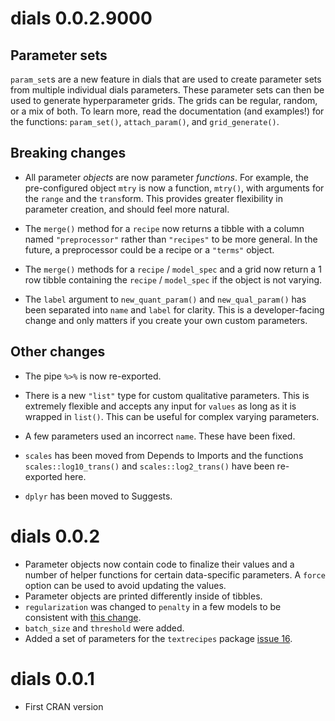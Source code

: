 # dials 0.0.2.9000

## Parameter sets

`param_set`s are a new feature in dials that are used to create parameter sets
from multiple individual dials parameters. These parameter sets can then be
used to generate hyperparameter grids. The grids can be regular, random, or
a mix of both. To learn more, read the documentation (and examples!) for the 
functions: `param_set()`, `attach_param()`, and `grid_generate()`.

## Breaking changes

* All parameter _objects_ are now parameter _functions_. For example, the 
pre-configured object `mtry` is now a function, `mtry()`, with arguments for the
`range` and the `trans`form. This provides greater flexibility in parameter
creation, and should feel more natural.

* The `merge()` method for a `recipe` now returns a tibble with a column named
`"preprocessor"` rather than `"recipes"` to be more general. In the future,
a preprocessor could be a recipe or a `"terms"` object.

* The `merge()` methods for a `recipe` / `model_spec` and a grid now return a 
1 row tibble containing the `recipe` / `model_spec` if the object is not 
varying.

* The `label` argument to `new_quant_param()` and `new_qual_param()` has been separated into `name` and `label` for clarity. This is a developer-facing change and only matters if you create your own custom parameters.

## Other changes

* The pipe `%>%` is now re-exported.

* There is a new `"list"` type for custom qualitative parameters. This is 
extremely flexible and accepts any input for `values` as long as it is wrapped
in `list()`. This can be useful for complex varying parameters.

* A few parameters used an incorrect `name`. These have been fixed.

* `scales` has been moved from Depends to Imports and the functions 
`scales::log10_trans()` and `scales::log2_trans()` have been re-exported here.

* `dplyr` has been moved to Suggests.

# dials 0.0.2

* Parameter objects now contain code to finalize their values and a number of helper functions for certain data-specific parameters. A `force` option can be used to avoid updating the values.  
* Parameter objects are printed differently inside of tibbles. 
* `regularization` was changed to `penalty` in a few models to be consistent with [this change](tidymodels/model-implementation-principles@08d3afd). 
* `batch_size` and `threshold` were added.
* Added a set of parameters for the `textrecipes` package [issue 16](https://github.com/tidymodels/dials/issues/16). 

# dials 0.0.1

* First CRAN version
